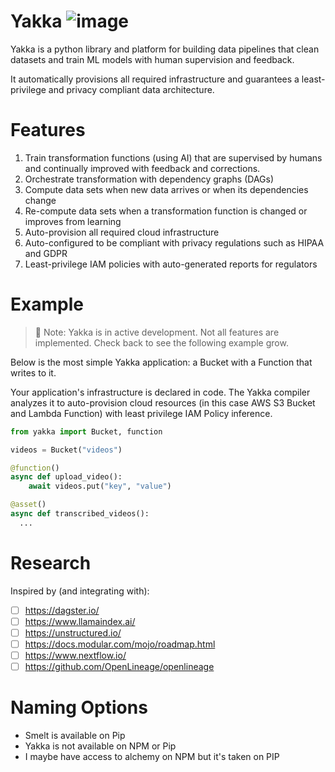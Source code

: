 # Yakka ![image](https://github.com/sam-goodwin/yakka/assets/38672686/249af136-45fb-4d13-82bb-5818e803eeb0)

Yakka is a python library and platform for building data pipelines that clean datasets and train ML models with human supervision and feedback.

It automatically provisions all required infrastructure and guarantees a least-privilege and privacy compliant data architecture.

# Features

1. Train transformation functions (using AI) that are supervised by humans and continually improved with feedback and corrections.
2. Orchestrate transformation with dependency graphs (DAGs)
3. Compute data sets when new data arrives or when its dependencies change
4. Re-compute data sets when a transformation function is changed or improves from learning
5. Auto-provision all required cloud infrastructure
6. Auto-configured to be compliant with privacy regulations such as HIPAA and GDPR
7. Least-privilege IAM policies with auto-generated reports for regulators

# Example

> 🔧 Note: Yakka is in active development. Not all features are implemented. Check back to see the following example grow.

Below is the most simple Yakka application: a Bucket with a Function that writes to it.

Your application's infrastructure is declared in code. The Yakka compiler analyzes it to auto-provision cloud resources (in this case AWS S3 Bucket and Lambda Function) with least privilege IAM Policy inference.

```py
from yakka import Bucket, function

videos = Bucket("videos")

@function()
async def upload_video():
    await videos.put("key", "value")

@asset()
async def transcribed_videos():
  ...
```

# Research

Inspired by (and integrating with):

- [ ] https://dagster.io/
- [ ] https://www.llamaindex.ai/
- [ ] https://unstructured.io/
- [ ] https://docs.modular.com/mojo/roadmap.html
- [ ] https://www.nextflow.io/
- [ ] https://github.com/OpenLineage/openlineage

# Naming Options

- Smelt is available on Pip
- Yakka is not available on NPM or Pip
- I maybe have access to alchemy on NPM but it's taken on PIP
